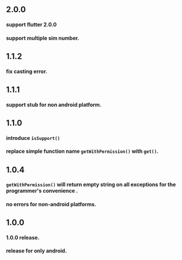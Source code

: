 ## 2.0.0
#### support flutter 2.0.0
#### support multiple sim number.

## 1.1.2
#### fix casting error.

## 1.1.1
#### support stub for non android platform.

## 1.1.0
#### introduce `isSupport()`
#### replace simple function name `getWithPermission()` with `get()`.

## 1.0.4
#### `getWithPermission()` will return empty string on all exceptions for the programmer's convenience .
#### no errors for non-android platforms.

## 1.0.0
#### 1.0.0 release.
#### release for only android.
